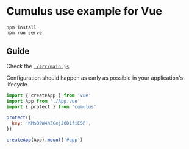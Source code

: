 # Cumulus use example for Vue

```shell
npm install
npm run serve
```

## Guide
Check the [`./src/main.js`](https://github.com/tophat-cloud/cumulus/blob/main/examples/vue/src/main.js)

Configuration should happen as early as possible in your application's lifecycle.

```jsx
import { createApp } from 'vue'
import App from './App.vue'
import { protect } from 'cumulus'

protect({
  key: 'KMsB9W4hZCejJ6D1fiESP',
})

createApp(App).mount('#app')
```

